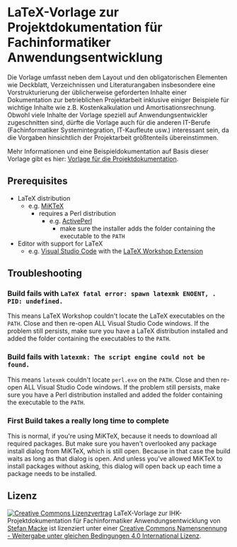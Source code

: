 # LaTeX-Vorlage zur Projektdokumentation für Fachinformatiker Anwendungsentwicklung

Die Vorlage umfasst neben dem Layout und den obligatorischen Elementen wie Deckblatt, Verzeichnissen und Literaturangaben insbesondere eine Vorstrukturierung der üblicherweise geforderten Inhalte einer Dokumentation zur betrieblichen Projektarbeit inklusive einiger Beispiele für wichtige Inhalte wie z.B. Kostenkalkulation und Amortisationsrechnung. Obwohl viele Inhalte der Vorlage speziell auf Anwendungsentwickler zugeschnitten sind, dürfte die Vorlage auch für die anderen IT-Berufe (Fachinformatiker Systemintegration, IT-Kaufleute usw.) interessant sein, da die Vorgaben hinsichtlich der Projektarbeit größtenteils übereinstimmen.

Mehr Informationen und eine Beispieldokumentation auf Basis dieser Vorlage gibt es hier: [Vorlage für die Projektdokumentation][fiaevorlage].

[fiaevorlage]: http://fiae.link/LaTeXVorlageFIAE "Vorlage für die Projektdokumentation"

## Prerequisites

- LaTeX distribution
    - e.g. [MiKTeX](https://miktex.org/howto/install-miktex)
        - requires a Perl distribution
            - e.g. [ActivePerl](https://www.activestate.com/products/perl/downloads/)
                - make sure the installer adds the folder containing the executable to the `PATH`
- Editor with support for LaTeX
    - e.g. [Visual Studio Code](https://code.visualstudio.com/) with the [LaTeX Workshop Extension](https://marketplace.visualstudio.com/items?itemName=James-Yu.latex-workshop)

## Troubleshooting

### Build fails with `LaTeX fatal error: spawn latexmk ENOENT, . PID: undefined.`

This means LaTeX Workshop couldn't locate the LaTeX executables on the `PATH`. Close and then re-open ALL Visual Studio Code windows. If the problem still persists, make sure you have a LaTeX distribution installed and added the folder containing the executables to the `PATH`.

### Build fails with `latexmk: The script engine could not be found.`

This means `latexmk` couldn't locate `perl.exe` on the `PATH`. Close and then re-open ALL Visual Studio Code windows. If the problem still persists, make sure you have a Perl distribution installed and added the folder containing the executable to the `PATH`.

### First Build takes a really long time to complete

This is normal, if you're using MiKTeX, because it needs to download all required packages. But make sure you haven't overlooked any package install dialog from MiKTeX, which is still open. Because in that case the build waits as long as that dialog is open. And unless you've allowed MiKTeX to install packages without asking, this dialog will open back up each time a package needs to be installed.

## Lizenz

[![Creative Commons Lizenzvertrag](https://i.creativecommons.org/l/by-sa/4.0/88x31.png)](http://creativecommons.org/licenses/by-sa/4.0/)
LaTeX-Vorlage zur IHK-Projektdokumentation für Fachinformatiker Anwendungsentwicklung von [Stefan Macke](http://fiae.link/LaTeXVorlageFIAE) ist lizenziert unter einer [Creative Commons Namensnennung - Weitergabe unter gleichen Bedingungen 4.0 International Lizenz](http://creativecommons.org/licenses/by-sa/4.0/).

